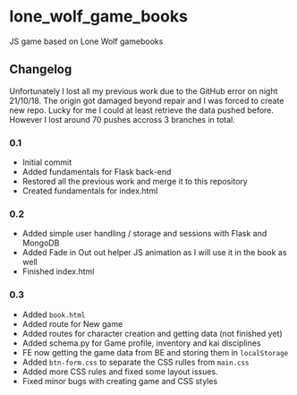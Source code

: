 # lone_wolf_game_books
JS game based on Lone Wolf gamebooks


## Changelog

Unfortunately I lost all my previous work due to the GitHub error on night 21/10/18. 
The origin got damaged beyond repair and I was forced to create new repo.
Lucky for me I could at least retrieve the data pushed before.
However I lost around 70 pushes accross 3 branches in total.

### 0.1

- Initial commit
- Added fundamentals for Flask back-end
- Restored all the previous work and merge it to this repository
- Created fundamentals for index.html

### 0.2 

- Added simple user handling / storage and sessions with Flask and MongoDB
- Added Fade in Out out helper JS animation as I will use it in the book as well
- Finished index.html

### 0.3

- Added `book.html`
- Added route for New game
- Added routes for character creation and getting data (not finished yet)
- Added schema.py for Game profile, inventory and kai disciplines
- FE now getting the game data from BE and storing them in `localStorage`
- Added `btn-form.css` to separate the CSS rulles from `main.css`
- Added more CSS rules and fixed some layout issues.
- Fixed minor bugs with creating game and CSS styles